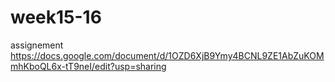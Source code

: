 # week15-16
assignement
https://docs.google.com/document/d/1OZD6XjB9Ymy4BCNL9ZE1AbZuKOMmhKboQL6x-tT9neI/edit?usp=sharing
